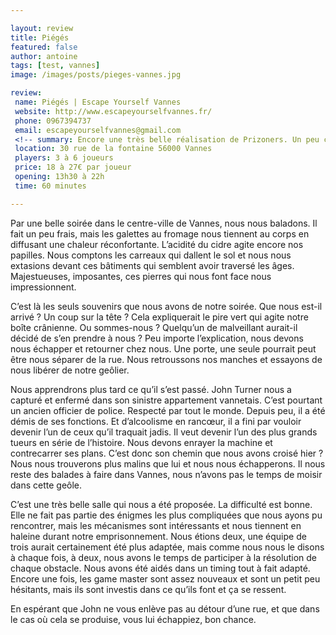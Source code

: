 ```yaml
---

layout: review
title: Piégés
featured: false
author: antoine
tags: [test, vannes]
image: /images/posts/pieges-vannes.jpg

review: 
 name: Piégés | Escape Yourself Vannes
 website: http://www.escapeyourselfvannes.fr/
 phone: 0967394737
 email: escapeyourselfvannes@gmail.com
 <!-- summary: Encore une très belle réalisation de Prizoners. Un peu compliquée, mais qui vaut vraiment le détour. -->
 location: 30 rue de la fontaine 56000 Vannes
 players: 3 à 6 joueurs
 price: 18 à 27€ par joueur
 opening: 13h30 à 22h
 time: 60 minutes

---
```


Par une belle soirée dans le centre-ville de Vannes, nous nous baladons. Il fait un peu frais, mais les galettes au fromage nous tiennent au corps en diffusant une chaleur réconfortante. L’acidité du cidre agite encore nos papilles. Nous comptons les carreaux qui dallent le sol et nous nous extasions devant ces bâtiments qui semblent avoir traversé les âges. Majestueuses, imposantes, ces pierres qui nous font face nous impressionnent. 

C’est là les seuls souvenirs que nous avons de notre soirée. Que nous est-il arrivé ? Un coup sur la tête ? Cela expliquerait le pire vert qui agite notre boîte crânienne. Ou sommes-nous ? Quelqu’un de malveillant aurait-il décidé de s’en prendre à nous ? Peu importe l’explication, nous devons nous échapper et retourner chez nous. Une porte, une seule pourrait peut être nous séparer de la rue. Nous retroussons nos manches et essayons de nous libérer de notre geôlier. 

Nous apprendrons plus tard ce qu’il s’est passé. John Turner nous a capturé et enfermé dans son sinistre appartement vannetais. C’est pourtant un ancien officier de police. Respecté par tout le monde. Depuis peu, il a été démis de ses fonctions. Et d’alcoolisme en rancœur, il a fini par vouloir devenir l’un de ceux qu’il traquait jadis. Il veut devenir l’un des plus grands tueurs en série de l’histoire. Nous devons enrayer la machine et contrecarrer ses plans. C’est donc son chemin que nous avons croisé hier ? Nous nous trouverons plus malins que lui et nous nous échapperons. Il nous reste des balades à faire dans Vannes, nous n’avons pas le temps de moisir dans cette geôle. 

C’est une très belle salle qui nous a été proposée. La difficulté est bonne. Elle ne fait pas partie des énigmes les plus compliquées que nous ayons pu rencontrer, mais les mécanismes sont intéressants et nous tiennent en haleine durant notre emprisonnement. Nous étions deux, une équipe de trois aurait certainement été plus adaptée, mais comme nous nous le disons à chaque fois, à deux, nous avons le temps de participer à la résolution de chaque obstacle. Nous avons été aidés dans un timing tout à fait adapté. Encore une fois, les game master sont assez nouveaux et sont un petit peu hésitants, mais ils sont investis dans ce qu’ils font et ça se ressent.  

En espérant que John ne vous enlève pas au détour d’une rue, et que dans le cas où cela se produise, vous lui échappiez, bon chance.